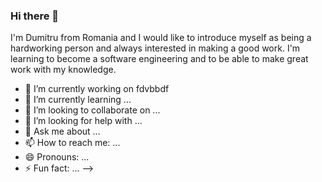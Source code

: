 ### Hi there 👋

I'm Dumitru from Romania and I would like to introduce myself as being a hardworking person and always interested in making a good work. I'm learning to become a software engineering and to be able to make great work with my knowledge.


- 🔭 I’m currently working on fdvbbdf
- 🌱 I’m currently learning ...
- 👯 I’m looking to collaborate on ...
- 🤔 I’m looking for help with ...
- 💬 Ask me about ...
- 📫 How to reach me: ...
- 😄 Pronouns: ...
- ⚡ Fun fact: ...
-->
